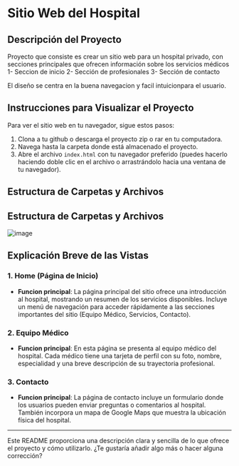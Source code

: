 # Sitio Web del Hospital

## Descripción del Proyecto
Proyecto que consiste es crear un sitio web para un hospital privado, con secciones principales que ofrecen información sobre los servicios médicos
1- Seccion de inicio
2- Sección de profesionales
3- Sección de contacto

El diseño se centra en la buena navegacion y facil intuicionpara el usuario.

## Instrucciones para Visualizar el Proyecto
Para ver el sitio web en tu navegador, sigue estos pasos:

1. Clona a tu github o descarga el proyecto zip o rar en tu computadora.
2. Navega hasta la carpeta donde está almacenado el proyecto.
3. Abre el archivo `index.html` con tu navegador preferido (puedes hacerlo haciendo doble clic en el archivo o arrastrándolo hacia una ventana de tu navegador).

## Estructura de Carpetas y Archivos

## Estructura de Carpetas y Archivos

![image](https://github.com/user-attachments/assets/8ae96a0b-d5b9-4ca0-aa2d-46983a5fc39a)




## Explicación Breve de las Vistas

### 1. **Home (Página de Inicio)**
- **Funcion principal**: La página principal del sitio ofrece una introducción al hospital, mostrando un resumen de los servicios disponibles. Incluye un menú de navegación para acceder rápidamente a las secciones importantes del sitio (Equipo Médico, Servicios, Contacto).

### 2. **Equipo Médico**
- **Funcion principal**: En esta página se presenta al equipo médico del hospital. Cada médico tiene una tarjeta de perfil con su foto, nombre, especialidad y una breve descripción de su trayectoria profesional.

### 3. **Contacto**
- **Funcion principal**: La página de contacto incluye un formulario donde los usuarios pueden enviar preguntas o comentarios al hospital. También incorpora un mapa de Google Maps que muestra la ubicación física del hospital.

---

Este README proporciona una descripción clara y sencilla de lo que ofrece el proyecto y cómo utilizarlo. ¿Te gustaría añadir algo más o hacer alguna corrección?


